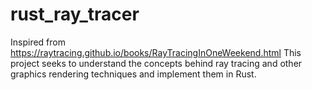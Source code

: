 # rust_ray_tracer
Inspired from https://raytracing.github.io/books/RayTracingInOneWeekend.html
This project seeks to understand the concepts behind ray tracing and other graphics rendering techniques and implement them in Rust.
